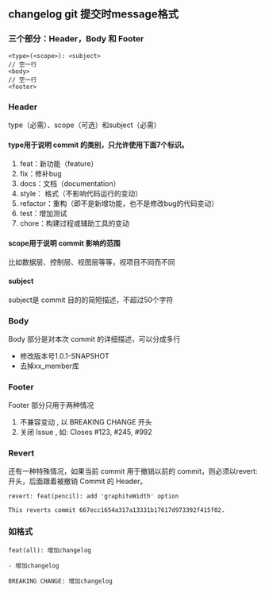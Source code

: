 ## changelog git 提交时message格式

### 三个部分：Header，Body 和 Footer
```
<type>(<scope>): <subject>
// 空一行
<body>
// 空一行
<footer>
```

### Header
type（必需）、scope（可选）和subject（必需）
#### type用于说明 commit 的类别，只允许使用下面7个标识。
1. feat：新功能（feature）
2. fix：修补bug
3. docs：文档（documentation）
4. style： 格式（不影响代码运行的变动）
5. refactor：重构（即不是新增功能，也不是修改bug的代码变动）
6. test：增加测试
7. chore：构建过程或辅助工具的变动

#### scope用于说明 commit 影响的范围
比如数据层、控制层、视图层等等，视项目不同而不同

#### subject
subject是 commit 目的的简短描述，不超过50个字符

### Body
Body 部分是对本次 commit 的详细描述，可以分成多行

- 修改版本号1.0.1-SNAPSHOT
- 去掉xx_member库

### Footer
Footer 部分只用于两种情况
1. 不兼容变动 , 以 BREAKING CHANGE 开头
2. 关闭 Issue , 如: Closes #123, #245, #992

### Revert
还有一种特殊情况，如果当前 commit 用于撤销以前的 commit，则必须以revert:开头，后面跟着被撤销 Commit 的 Header。
```
revert: feat(pencil): add 'graphiteWidth' option

This reverts commit 667ecc1654a317a13331b17617d973392f415f02.
```

### 如格式
```
feat(all): 增加changelog

- 增加changelog

BREAKING CHANGE: 增加changelog
```